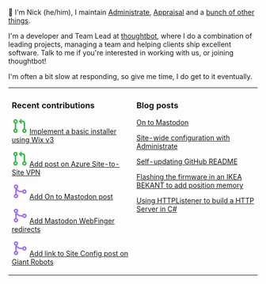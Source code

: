 👋 I'm Nick (he/him), I maintain [Administrate][1], [Appraisal][2] and a [bunch
of other things][3].

I'm a developer and Team Lead at [thoughtbot][4], where I do a combination of
leading projects, managing a team and helping clients ship excellent software.
Talk to me if you're interested in working with us, or joining thoughtbot!

I'm often a bit slow at responding, so give me time, I do get to it eventually.

<table><tr><td valign="top" width="50%">

### Recent contributions

<!-- contributions starts -->
![](icons/pull_request_open.svg) [Implement a basic installer using Wix v3](https://github.com/nickcharlton/1password-cli-msi-installer/pull/1)

![](icons/pull_request_open.svg) [Add post on Azure Site-to-Site VPN](https://github.com/nickcharlton/site/pull/105)

![](icons/pull_request_merged.svg) [Add On to Mastodon post](https://github.com/nickcharlton/site/pull/104)

![](icons/pull_request_merged.svg) [Add Mastodon WebFinger redirects](https://github.com/nickcharlton/site/pull/103)

![](icons/pull_request_merged.svg) [Add link to Site Config post on Giant Robots](https://github.com/nickcharlton/site/pull/102)

<!-- contributions ends -->
</td><td valign="top" width="50%">

### Blog posts

<!-- blog starts -->
[On to Mastodon](https://nickcharlton.net/posts/on-to-mastodon.html)

[Site-wide configuration with Administrate](https://nickcharlton.net/posts/site-wide-configuration-with-administrate.html)

[Self-updating GitHub README](https://nickcharlton.net/posts/self-updating-github-readme.html)

[Flashing the firmware in an IKEA BEKANT to add position memory](https://nickcharlton.net/posts/flashing-the-firmward-in-an-ikea-bekant.html)

[Using HTTPListener to build a HTTP Server in C#](https://nickcharlton.net/posts/using-httplistener-to-build-a-http-server-in-csharp.html)

<!-- blog ends -->
</td></tr></table>

[1]: https://github.com/thoughtbot/administrate
[2]: https://github.com/thoughtbot/appraisal
[3]: https://github.com/nickcharlton?tab=repositories
[4]: https://thoughtbot.com
